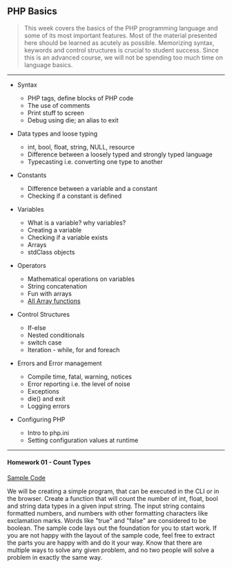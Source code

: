 PHP Basics
----------
> This week covers the basics of the PHP programming language and some of its most important features. 
> Most of the material presented here should be learned as acutely as possible. 
> Memorizing syntax, keywords and control structures is crucial to student success.
> Since this is an advanced course, we will not be spending too much time on language basics. 

***

* Syntax
    * PHP tags, define blocks of PHP code
    * The use of comments
    * Print stuff to screen
    * Debug using die; an alias to exit

* Data types and loose typing
    * int, bool, float, string, NULL, resource
    * Difference between a loosely typed and strongly typed language
    * Typecasting i.e. converting one type to another

* Constants
    * Difference between a variable and a constant
    * Checking if a constant is defined
    
* Variables
    * What is a variable? why variables?
    * Creating a variable
    * Checking if a variable exists
    * Arrays
    * stdClass objects

* Operators
    * Mathematical operations on variables
    * String concatenation
    * Fun with arrays
    * [All Array functions](http://php.net/manual/en/ref.array.php)
    
* Control Structures
    * If-else
    * Nested conditionals
    * switch case
    * Iteration - while, for and foreach
    
* Errors and Error management
    * Compile time, fatal, warning, notices
    * Error reporting i.e. the level of noise
    * Exceptions
    * die() and exit
    * Logging errors

* Configuring PHP
    * Intro to php.ini
    * Setting configuration values at runtime

***

#### Homework 01 - Count Types

[Sample Code](homework/01_count_types.md)

We will be creating a simple program, that can be executed in the CLI or in the browser.
Create a function that will count the number of int, float, bool and string data types in a given input string.
The input string contains formatted numbers, and numbers with other formatting characters like exclamation marks.
Words like "true" and "false" are considered to be boolean. The sample code lays out the foundation for you to start work.
If you are not happy with the layout of the sample code, feel free to extract the parts you are happy with and do it your way.
Know that there are multiple ways to solve any given problem, and no two people will solve a problem in exactly the same way.